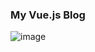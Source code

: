 ### My Vue.js Blog


![image](https://github.com/user-attachments/assets/b7a4a556-0ea3-4bad-aff1-ecf5a43b1acd)

